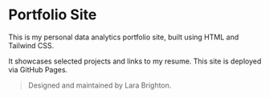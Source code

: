# Portfolio Site

This is my personal data analytics portfolio site, built using HTML and Tailwind CSS.

It showcases selected projects and links to my resume. This site is deployed via GitHub Pages.

> Designed and maintained by Lara Brighton.
